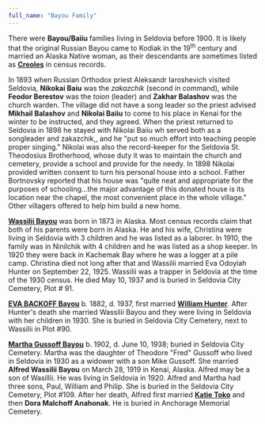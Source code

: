 ```yaml
---
full_name: "Bayou Family"
---
```

There were **Bayou/Baiiu** families living in Seldovia before 1900. It is
likely that the original Russian Bayou came to Kodiak in the
19<sup>th</sup> century and married an Alaska Native woman, as their
descendants are sometimes listed as
[**Creoles**](../_resources/Seldovia_Russian_Creoles_In.md) in census records.

In 1893 when Russian Orthodox priest Aleksandr Iaroshevich visited Seldovia, **Nikokai Baiu** was the *zakazchik* (second in command), while **Feodor Berestov** was the *toion* (leader) and **Zakhar Balashov** was the church warden.  The village did not have a song leader so the priest advised **Mikhail Balashov** and **Nikolai Baiiu** to come to his place in Kenai for the winter to be instructed, and they agreed.  When the priest returned to Seldovia in 1898 he stayed with Nikolai Baiiu wh served both as a songleader and zakazchik,, and he "put so much effort into teaching people proper singing." Nikolai was also the record-keeper for the Seldovia St. Theodosius Brotherhood, whose duty it was to maintain the church and cemetery, provide a school and provide for the needy.  In 1898 Nikolai provided written consent to turn his personal house into a school. Father Bortnovsky reported that his house was "quite neat and appropriate for the purposes of schooling...the major advantage of this donated house is its location near the chapel, the most convenient place in the whole village." Other villagers offered to help him build a new home.

[**Wassilii Bayou**](../_people/Bayou_Wassilie.md) was born in 1873 in Alaska. Most census records claim
that both of his parents were born in Alaska. He and his wife, Christina
were living in Seldovia with 3 children and he was listed as a laborer.
In 1910, the family was in Ninilchik with 4 children and he was listed
as a shop keeper. In 1920 they were back in Kachemak Bay where he was a
logger at a pile camp. Christina died not long after that and Wassilii
married Eva Odoyiah Hunter on September 22, 1925. Wassilii
was a trapper in Seldovia at the time of the 1930 census. He died May
10, 1937 and is buried in Seldovia City Cemetery, Plot \# 91.

[**EVA BACKOFF Bayou**](../_people/Bayou_Eva_Hunter.md) b. 1882, d. 1937, first married 
[**William Hunter**](../_families/Hunter_Family.md). After Hunter's death she married Wassilii
Bayou and they were living in Seldovia with her children in 1930. She is
buried in Seldovia City Cemetery, next to Wassilii in Plot \#90.

[**Martha Gussoff Bayou**](../_people/Bayou_Martha_Gussoff.md) b. 1902, d. June 10, 1938; buried in Seldovia
City Cemetery. Martha was the daughter of Theodore "Fred" Gussoff who
lived in Seldovia in 1930 as a widower with a son Mike Gussoff. She
married **Alfred Wassilii Bayou** on March 28, 1919 in Kenai, Alaska.
Alfred may be a son of Wasillii. He was living in Seldovia in 1920.
Alfred and Martha had three sons, Paul, William and Philip. She is
buried in the Seldovia City Cemetery, Plot \#109. After her death,
Alfred first married [**Katie Toko**](../_people/Toko_Katie.md) and then **Dora Malchoff Anahonak**.
He is buried in Anchorage Memorial Cemetery.
